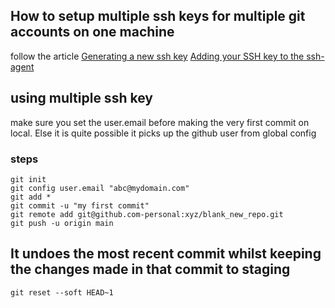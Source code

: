 
## How to setup multiple ssh keys for multiple git accounts on one machine
follow the article
[Generating a new ssh key](https://docs.github.com/en/authentication/connecting-to-github-with-ssh/generating-a-new-ssh-key-and-adding-it-to-the-ssh-agent#generating-a-new-ssh-key) 
[Adding your SSH key to the ssh-agent](https://docs.github.com/en/authentication/connecting-to-github-with-ssh/generating-a-new-ssh-key-and-adding-it-to-the-ssh-agent#adding-your-ssh-key-to-the-ssh-agent)

## using multiple ssh key
make sure you set the user.email before making the very first commit on local. Else it is quite possible it picks up the github user from global config
### steps
```
git init
git config user.email "abc@mydomain.com"
git add *
git commit -u "my first commit"
git remote add git@github.com-personal:xyz/blank_new_repo.git
git push -u origin main 
```

## It undoes the most recent commit whilst keeping the changes made in that commit to staging
``` git reset --soft HEAD~1 ```

